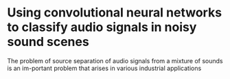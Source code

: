 # Using convolutional neural networks to classify  audio signals in noisy sound scenes

The problem of source separation of audio signals from a mixture of sounds is an im-portant problem that arises in various industrial applications
